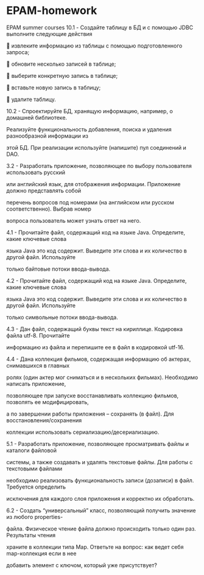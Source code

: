 # EPAM-homework
EPAM summer courses
10.1 - Создайте таблицу в БД и с помощью JDBC выполните следующие действия

 извлеките информацию из таблицы с помощью подготовленного запроса;

 обновите несколько записей в таблице;

 выберите конкретную запись в таблице;

 вставьте новую запись в таблицу;

 удалите таблицу.

10.2 - Спроектируйте БД, хранящую информацию, например, о домашней библиотеке.

Реализуйте функциональность добавления, поиска и удаления разнообразной информации из

этой БД. При реализации используйте (напишите) пул соединений и DAO.

3.2 - Разработать приложение, позволяющее по выбору пользователя использовать русский

или английский язык, для отображения информации. Приложение должно представлять собой

перечень вопросов под номерами (на английском или русском соответственно). Выбрав номер

вопроса пользователь может узнать ответ на него.

4.1 - Прочитайте файл, содержащий код на языке Java. Определите, какие ключевые слова

языка Java это код содержит. Выведите эти слова и их количество в другой файл. Используйте

только байтовые потоки ввода-вывода.

4.2 - Прочитайте файл, содержащий код на языке Java. Определите, какие ключевые слова

языка Java это код содержит. Выведите эти слова и их количество в другой файл. Используйте

только символьные потоки ввода-вывода.

4.3 - Дан файл, содержащий буквы текст на кириллице. Кодировка файла utf-8. Прочитайте

информацию из файла и перепишите ее в файл в кодировкой utf-16.

4.4 - Дана коллекция фильмов, содержащая информацию об актерах, снимавшихся в главных

ролях (один актер мог сниматься и в нескольких фильмах). Необходимо написать приложение,

позволяющее при запуске восстанавливать коллекцию фильмов, позволять ее модифицировать,

а по завершении работы приложения – сохранять (в файл). Для восстановления/сохранения

коллекции использовать сериализацию/десериализацию.

5.1 - Разработать приложение, позволяющее просматривать файлы и каталоги файловой

системы, а также создавать и удалять текстовые файлы. Для работы с текстовыми файлами

необходимо реализовать функциональность записи (дозаписи) в файл. Требуется определить

исключения для каждого слоя приложения и корректно их обработать.

6.2 - Создать “универсальный” класс, позволяющий получить значение из любого properties-

файла. Физическое чтение файла должно происходить только один раз. Результаты чтения

храните в коллекции типа Map. Ответьте на вопрос: как ведет себя map-коллекция если в нее

добавить элемент с ключом, который уже присутствует?
